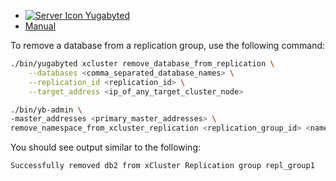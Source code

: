 <!--
+++
private = true
+++
-->

<ul class="nav nav-tabs-alt nav-tabs-yb custom-tabs">
  <li>
    <a href="#yugabyted-remove-db" class="nav-link active" id="yugabyted-remove-db-tab" data-bs-toggle="tab"
      role="tab" aria-controls="yugabyted-remove-db" aria-selected="true">
      <img src="/icons/database.svg" alt="Server Icon">
      Yugabyted
    </a>
  </li>
  <li>
    <a href="#local-remove-db" class="nav-link" id="local-remove-db-tab" data-bs-toggle="tab"
      role="tab" aria-controls="local-remove-db" aria-selected="false">
      <i class="icon-shell"></i>
      Manual
    </a>
  </li>
</ul>

To remove a database from a replication group, use the following command:

<div class="tab-content">
  <div id="yugabyted-remove-db" class="tab-pane fade show active" role="tabpanel" aria-labelledby="yugabyted-remove-db-tab">

```sh
./bin/yugabyted xcluster remove_database_from_replication \
    --databases <comma_separated_database_names> \
    --replication_id <replication_id> \
    --target_address <ip_of_any_target_cluster_node>
```
  </div>

  <div id="local-remove-db" class="tab-pane fade " role="tabpanel" aria-labelledby="local-remove-db-tab">

```sh
./bin/yb-admin \
-master_addresses <primary_master_addresses> \
remove_namespace_from_xcluster_replication <replication_group_id> <namespace_name> <standby_master_addresses>
```

You should see output similar to the following:

```output
Successfully removed db2 from xCluster Replication group repl_group1
```

  </div>
</div>
